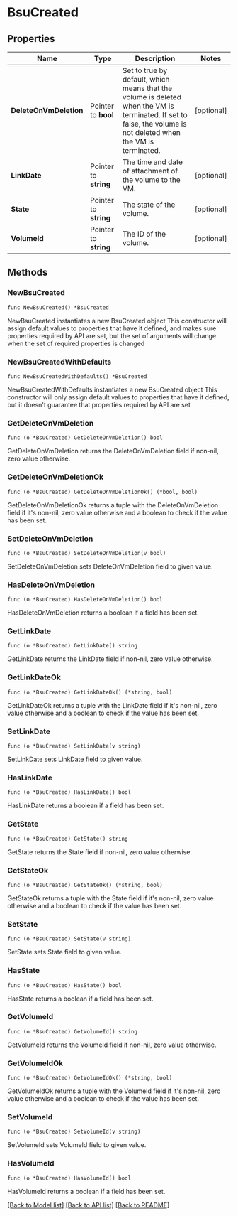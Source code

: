 # BsuCreated

## Properties

Name | Type | Description | Notes
------------ | ------------- | ------------- | -------------
**DeleteOnVmDeletion** | Pointer to **bool** | Set to true by default, which means that the volume is deleted when the VM is terminated. If set to false, the volume is not deleted when the VM is terminated. | [optional] 
**LinkDate** | Pointer to **string** | The time and date of attachment of the volume to the VM. | [optional] 
**State** | Pointer to **string** | The state of the volume. | [optional] 
**VolumeId** | Pointer to **string** | The ID of the volume. | [optional] 

## Methods

### NewBsuCreated

`func NewBsuCreated() *BsuCreated`

NewBsuCreated instantiates a new BsuCreated object
This constructor will assign default values to properties that have it defined,
and makes sure properties required by API are set, but the set of arguments
will change when the set of required properties is changed

### NewBsuCreatedWithDefaults

`func NewBsuCreatedWithDefaults() *BsuCreated`

NewBsuCreatedWithDefaults instantiates a new BsuCreated object
This constructor will only assign default values to properties that have it defined,
but it doesn't guarantee that properties required by API are set

### GetDeleteOnVmDeletion

`func (o *BsuCreated) GetDeleteOnVmDeletion() bool`

GetDeleteOnVmDeletion returns the DeleteOnVmDeletion field if non-nil, zero value otherwise.

### GetDeleteOnVmDeletionOk

`func (o *BsuCreated) GetDeleteOnVmDeletionOk() (*bool, bool)`

GetDeleteOnVmDeletionOk returns a tuple with the DeleteOnVmDeletion field if it's non-nil, zero value otherwise
and a boolean to check if the value has been set.

### SetDeleteOnVmDeletion

`func (o *BsuCreated) SetDeleteOnVmDeletion(v bool)`

SetDeleteOnVmDeletion sets DeleteOnVmDeletion field to given value.

### HasDeleteOnVmDeletion

`func (o *BsuCreated) HasDeleteOnVmDeletion() bool`

HasDeleteOnVmDeletion returns a boolean if a field has been set.

### GetLinkDate

`func (o *BsuCreated) GetLinkDate() string`

GetLinkDate returns the LinkDate field if non-nil, zero value otherwise.

### GetLinkDateOk

`func (o *BsuCreated) GetLinkDateOk() (*string, bool)`

GetLinkDateOk returns a tuple with the LinkDate field if it's non-nil, zero value otherwise
and a boolean to check if the value has been set.

### SetLinkDate

`func (o *BsuCreated) SetLinkDate(v string)`

SetLinkDate sets LinkDate field to given value.

### HasLinkDate

`func (o *BsuCreated) HasLinkDate() bool`

HasLinkDate returns a boolean if a field has been set.

### GetState

`func (o *BsuCreated) GetState() string`

GetState returns the State field if non-nil, zero value otherwise.

### GetStateOk

`func (o *BsuCreated) GetStateOk() (*string, bool)`

GetStateOk returns a tuple with the State field if it's non-nil, zero value otherwise
and a boolean to check if the value has been set.

### SetState

`func (o *BsuCreated) SetState(v string)`

SetState sets State field to given value.

### HasState

`func (o *BsuCreated) HasState() bool`

HasState returns a boolean if a field has been set.

### GetVolumeId

`func (o *BsuCreated) GetVolumeId() string`

GetVolumeId returns the VolumeId field if non-nil, zero value otherwise.

### GetVolumeIdOk

`func (o *BsuCreated) GetVolumeIdOk() (*string, bool)`

GetVolumeIdOk returns a tuple with the VolumeId field if it's non-nil, zero value otherwise
and a boolean to check if the value has been set.

### SetVolumeId

`func (o *BsuCreated) SetVolumeId(v string)`

SetVolumeId sets VolumeId field to given value.

### HasVolumeId

`func (o *BsuCreated) HasVolumeId() bool`

HasVolumeId returns a boolean if a field has been set.


[[Back to Model list]](../README.md#documentation-for-models) [[Back to API list]](../README.md#documentation-for-api-endpoints) [[Back to README]](../README.md)


